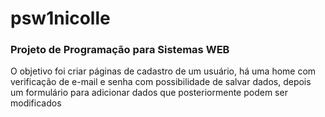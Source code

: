 # psw1nicolle
<h3>Projeto de Programação para Sistemas WEB</h3>

<p>O objetivo foi criar páginas de cadastro de um usuário, há uma home com verificação de e-mail e senha com possibilidade de salvar dados, depois um formulário para adicionar dados que posteriormente podem ser modificados<p>
